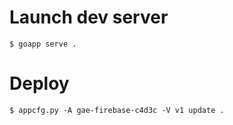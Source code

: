 # Launch dev server
```
$ goapp serve .
```

# Deploy
```
$ appcfg.py -A gae-firebase-c4d3c -V v1 update .
```
